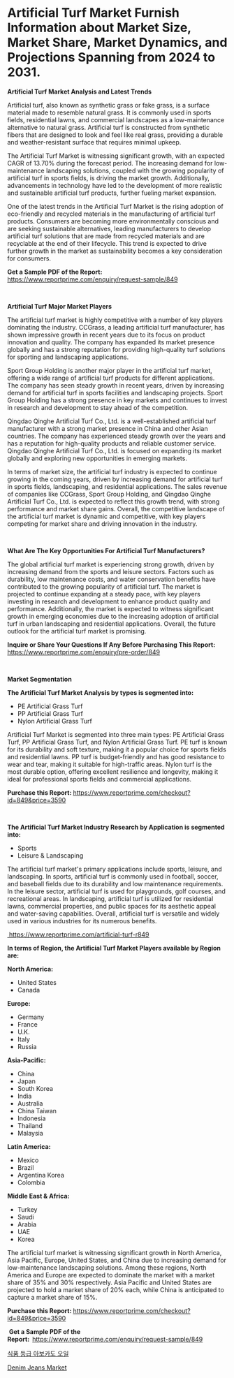 <p><h1>Artificial Turf Market Furnish Information about Market Size, Market Share, Market Dynamics, and Projections Spanning from 2024 to 2031.</h1></p><p><strong>Artificial Turf Market Analysis and Latest Trends</strong></p>
<p><p>Artificial turf, also known as synthetic grass or fake grass, is a surface material made to resemble natural grass. It is commonly used in sports fields, residential lawns, and commercial landscapes as a low-maintenance alternative to natural grass. Artificial turf is constructed from synthetic fibers that are designed to look and feel like real grass, providing a durable and weather-resistant surface that requires minimal upkeep.</p><p>The Artificial Turf Market is witnessing significant growth, with an expected CAGR of 13.70% during the forecast period. The increasing demand for low-maintenance landscaping solutions, coupled with the growing popularity of artificial turf in sports fields, is driving the market growth. Additionally, advancements in technology have led to the development of more realistic and sustainable artificial turf products, further fueling market expansion.</p><p>One of the latest trends in the Artificial Turf Market is the rising adoption of eco-friendly and recycled materials in the manufacturing of artificial turf products. Consumers are becoming more environmentally conscious and are seeking sustainable alternatives, leading manufacturers to develop artificial turf solutions that are made from recycled materials and are recyclable at the end of their lifecycle. This trend is expected to drive further growth in the market as sustainability becomes a key consideration for consumers.</p></p>
<p><strong>Get a Sample PDF of the Report:&nbsp;</strong> <a href="https://www.reportprime.com/enquiry/request-sample/849">https://www.reportprime.com/enquiry/request-sample/849</a></p>
<p>&nbsp;</p>
<p><strong>Artificial Turf Major Market Players</strong></p>
<p><p>The artificial turf market is highly competitive with a number of key players dominating the industry. CCGrass, a leading artificial turf manufacturer, has shown impressive growth in recent years due to its focus on product innovation and quality. The company has expanded its market presence globally and has a strong reputation for providing high-quality turf solutions for sporting and landscaping applications.</p><p>Sport Group Holding is another major player in the artificial turf market, offering a wide range of artificial turf products for different applications. The company has seen steady growth in recent years, driven by increasing demand for artificial turf in sports facilities and landscaping projects. Sport Group Holding has a strong presence in key markets and continues to invest in research and development to stay ahead of the competition.</p><p>Qingdao Qinghe Artificial Turf Co., Ltd. is a well-established artificial turf manufacturer with a strong market presence in China and other Asian countries. The company has experienced steady growth over the years and has a reputation for high-quality products and reliable customer service. Qingdao Qinghe Artificial Turf Co., Ltd. is focused on expanding its market globally and exploring new opportunities in emerging markets.</p><p>In terms of market size, the artificial turf industry is expected to continue growing in the coming years, driven by increasing demand for artificial turf in sports fields, landscaping, and residential applications. The sales revenue of companies like CCGrass, Sport Group Holding, and Qingdao Qinghe Artificial Turf Co., Ltd. is expected to reflect this growth trend, with strong performance and market share gains. Overall, the competitive landscape of the artificial turf market is dynamic and competitive, with key players competing for market share and driving innovation in the industry.</p></p>
<p>&nbsp;</p>
<p><strong>What Are The Key Opportunities For Artificial Turf Manufacturers?</strong></p>
<p><p>The global artificial turf market is experiencing strong growth, driven by increasing demand from the sports and leisure sectors. Factors such as durability, low maintenance costs, and water conservation benefits have contributed to the growing popularity of artificial turf. The market is projected to continue expanding at a steady pace, with key players investing in research and development to enhance product quality and performance. Additionally, the market is expected to witness significant growth in emerging economies due to the increasing adoption of artificial turf in urban landscaping and residential applications. Overall, the future outlook for the artificial turf market is promising.</p></p>
<p><strong>Inquire or Share Your Questions If Any Before Purchasing This Report:</strong> <a href="https://www.reportprime.com/enquiry/pre-order/849">https://www.reportprime.com/enquiry/pre-order/849</a></p>
<p>&nbsp;</p>
<p><strong>Market Segmentation</strong></p>
<p><strong>The Artificial Turf Market Analysis by types is segmented into:</strong></p>
<p><ul><li>PE Artificial Grass Turf</li><li>PP Artificial Grass Turf</li><li>Nylon Artificial Grass Turf</li></ul></p>
<p><p>Artificial Turf Market is segmented into three main types: PE Artificial Grass Turf, PP Artificial Grass Turf, and Nylon Artificial Grass Turf. PE turf is known for its durability and soft texture, making it a popular choice for sports fields and residential lawns. PP turf is budget-friendly and has good resistance to wear and tear, making it suitable for high-traffic areas. Nylon turf is the most durable option, offering excellent resilience and longevity, making it ideal for professional sports fields and commercial applications.</p></p>
<p><strong>Purchase this Report:&nbsp;</strong><a href="https://www.reportprime.com/checkout?id=849&price=3590">https://www.reportprime.com/checkout?id=849&price=3590</a></p>
<p>&nbsp;</p>
<p><strong>The Artificial Turf Market Industry Research by Application is segmented into:</strong></p>
<p><ul><li>Sports</li><li>Leisure & Landscaping</li></ul></p>
<p><p>The artificial turf market's primary applications include sports, leisure, and landscaping. In sports, artificial turf is commonly used in football, soccer, and baseball fields due to its durability and low maintenance requirements. In the leisure sector, artificial turf is used for playgrounds, golf courses, and recreational areas. In landscaping, artificial turf is utilized for residential lawns, commercial properties, and public spaces for its aesthetic appeal and water-saving capabilities. Overall, artificial turf is versatile and widely used in various industries for its numerous benefits.</p></p>
<p><a href="https://www.reportprime.com/artificial-turf-r849">&nbsp;https://www.reportprime.com/artificial-turf-r849</a></p>
<p><strong>In terms of Region, the Artificial Turf Market Players available by Region are:</strong></p>
<p>
    <p> <strong> North America: </strong>
        <ul>
            <li>United States</li>
            <li>Canada</li>
        </ul>
        </p> 
    <p> <strong> Europe: </strong>
        <ul>
            <li>Germany</li>
            <li>France</li>
            <li>U.K.</li>
            <li>Italy</li>
            <li>Russia</li>
        </ul>
        </p> 
    <p> <strong> Asia-Pacific: </strong>
        <ul>
            <li>China</li>
            <li>Japan</li>
            <li>South Korea</li>
            <li>India</li>
            <li>Australia</li>
            <li>China Taiwan</li>
            <li>Indonesia</li>
            <li>Thailand</li>
            <li>Malaysia</li>
        </ul>
        </p> 
    <p> <strong> Latin America: </strong>
        <ul>
            <li>Mexico</li>
            <li>Brazil</li>
            <li>Argentina Korea</li>
            <li>Colombia</li>
        </ul>
        </p> 
    <p> <strong> Middle East & Africa: </strong>
        <ul>
            <li>Turkey</li>
            <li>Saudi</li>
            <li>Arabia</li>
            <li>UAE</li>
            <li>Korea</li>
        </ul>
    </p>
    </p>
<p><p>The artificial turf market is witnessing significant growth in North America, Asia Pacific, Europe, United States, and China due to increasing demand for low-maintenance landscaping solutions. Among these regions, North America and Europe are expected to dominate the market with a market share of 35% and 30% respectively. Asia Pacific and United States are projected to hold a market share of 20% each, while China is anticipated to capture a market share of 15%.</p></p>
<p><strong>Purchase this Report: </strong><a href="https://www.reportprime.com/checkout?id=849&price=3590">https://www.reportprime.com/checkout?id=849&price=3590</a></p>
<p>&nbsp;<strong>Get a Sample PDF of the Report:&nbsp;&nbsp;</strong><a href="https://www.reportprime.com/enquiry/request-sample/849">https://www.reportprime.com/enquiry/request-sample/849</a></p>
<p><strong></strong></p>
<p><p><a href="https://github.com/AidenReinger/Market-Research-Report-List-2/blob/main/5004514101869.md">식품 등급 아보카도 오일</a></p><p><a href="https://github.com/jodemen/Market-Research-Report-List-4/blob/main/denim-jeans-market.md">Denim Jeans Market</a></p></p>